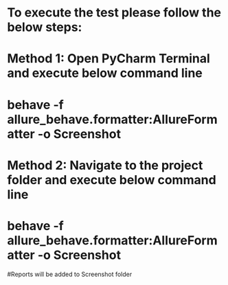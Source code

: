 # To execute the test please follow the below steps:
# Method 1: Open PyCharm Terminal and execute below command line
# behave -f allure_behave.formatter:AllureFormatter -o Screenshot

# Method 2: Navigate to the project folder and execute below command line
# behave -f allure_behave.formatter:AllureFormatter -o Screenshot 

#Reports will be added to Screenshot folder
